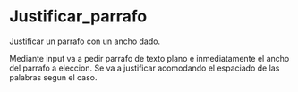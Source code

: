 # Justificar_parrafo
Justificar un parrafo con un ancho dado.

Mediante input va a pedir parrafo de texto plano e inmediatamente el ancho del parrafo a eleccion. 
Se va a justificar acomodando el espaciado de las palabras segun el caso. 
